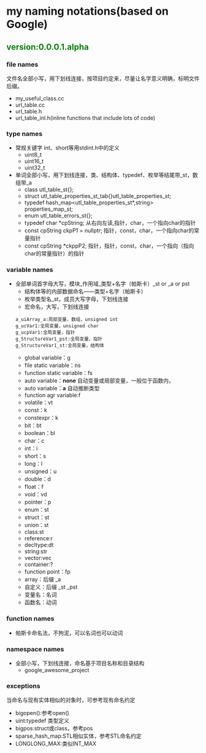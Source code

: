 # **my naming notations(based on Google)**

## **<font color=green>version:0.0.0.1.alpha</font>**

### **file names**

文件名全部小写，用下划线连接，按项目约定来，尽量让名字意义明确，标明文件后缀。
* my_useful_class.cc
* url_table.cc
* url_table.h
* url_table_inl.h(inline functions that include lots of code)

### **type names**

* 常规关键字 int、short等用stdint.h中的定义
    * uint8_t
    * uint16_t
    * uint32_t
* 单词全部小写，用下划线连接，类、结构体、typedef、枚举等结尾带_st，数组带_a
    * class utl_table_st{};
    * struct utl_table_properties_st_tab{}utl_table_properties_st;
    * typedef hash_map<utl_table_properties_st*,string> properties_map_st;
    * enum utl_table_errors_st{};
    * typedef char *cpString;  从右向左读,指针，char，一个指向char的指针
    * const cpString ckpP1 = nullptr;   指针，const，char，一个指向char的常量指针
    * const cpString *ckppP2;  指针，指针，const，char，一个指向（指向char的常量指针）的指针

### **variable names**

* 全部单词首字母大写，模块_作用域_类型+名字（帕斯卡）_st or _a or pst
    * 结构体等的内部数据命名——类型+名字（帕斯卡）
    * 枚举类型名_st，成员大写字母，下划线连接
    * 宏命名，大写，下划线连接
    ```
    a_uiArray_a:局部变量，数组，unsigned int
    g_ucVar1:全局变量，unsigned char
    g_ucpVar1:全局变量，指针
    g_StructureVar1_pst:全局变量，指针
    g_StructureVar1_st:全局变量，结构体
    ```
    * global variable：g
    * file static variable：ns
    * function static variable：fs
    * auto variable：**none**  自动变量或局部变量，一般位于函数内，
    * auto variable：**a**  自动推断类型
    * function agr variable:f
    * volatile：vt
    * const：k
    * constexpr：k
    * bit：bt
    * boolean：bl
    * char：c
    * int：i
    * short：s
    * long：l
    * unsigned：u
    * double：d
    * float：f
    * void：vd
    * pointer：p
    * enum：st
    * struct：st
    * union：st
    * class:st
    * reference:r
    * decltype:dt
    * string:str
    * vector:vec
    * container:?
    * function point：fp
    * array：后缀 _a
    * 自定义：后缀 _st _pst
    * 变量名：名词
    * 函数名：动词

### **function names**

* 帕斯卡命名法，不拘泥，可以名词也可以动词

### **namespace names**

* 全部小写，下划线连接，命名基于项目名称和目录结构
    * google_awesome_project

### **exceptions**

当命名与现有实体相似的对象时，可参考现有命名约定
* bigopen():参考open()
* uint:typedef 类型定义
* bigpos:struct或class，参考pos
* sparse_hash_map:STL相似实体，参考STL命名约定
* LONGLONG_MAX:类似INT_MAX